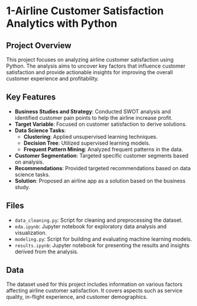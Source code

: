 # 1-Airline Customer Satisfaction Analytics with Python

## Project Overview

This project focuses on analyzing airline customer satisfaction using Python. The analysis aims to uncover key factors that influence customer satisfaction and provide actionable insights for improving the overall customer experience and profitability.

## Key Features

- **Business Studies and Strategy**: Conducted SWOT analysis and identified customer pain points to help the airline increase profit.
- **Target Variable**: Focused on customer satisfaction to derive solutions.
- **Data Science Tasks**:
  - **Clustering**: Applied unsupervised learning techniques.
  - **Decision Tree**: Utilized supervised learning models.
  - **Frequent Pattern Mining**: Analyzed frequent patterns in the data.
- **Customer Segmentation**: Targeted specific customer segments based on analysis.
- **Recommendations**: Provided targeted recommendations based on data science tasks.
- **Solution**: Proposed an airline app as a solution based on the business study.

## Files

- `data_cleaning.py`: Script for cleaning and preprocessing the dataset.
- `eda.ipynb`: Jupyter notebook for exploratory data analysis and visualization.
- `modeling.py`: Script for building and evaluating machine learning models.
- `results.ipynb`: Jupyter notebook for presenting the results and insights derived from the analysis.

## Data

The dataset used for this project includes information on various factors affecting airline customer satisfaction. It covers aspects such as service quality, in-flight experience, and customer demographics.
 
